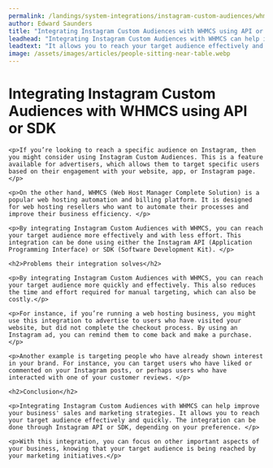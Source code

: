 ```yaml
---
permalink: /landings/system-integrations/instagram-custom-audiences/whmcs
author: Edward Saunders
title: "Integrating Instagram Custom Audiences with WHMCS using API or SDK"
leadhead: "Integrating Instagram Custom Audiences with WHMCS can help improve your business' sales and marketing strategies"
leadtext: "It allows you to reach your target audience effectively and quickly. The integration can be done through Instagram API or SDK, depending on your preference."
image: /assets/images/articles/people-sitting-near-table.webp
---
```

<div class="arttext">	<h1>Integrating Instagram Custom Audiences with WHMCS using API or SDK</h1>
	
	<p>If you’re looking to reach a specific audience on Instagram, then you might consider using Instagram Custom Audiences. This is a feature available for advertisers, which allows them to target specific users based on their engagement with your website, app, or Instagram page. </p>

	<p>On the other hand, WHMCS (Web Host Manager Complete Solution) is a popular web hosting automation and billing platform. It is designed for web hosting resellers who want to automate their processes and improve their business efficiency. </p>

	<p>By integrating Instagram Custom Audiences with WHMCS, you can reach your target audience more effectively and with less effort. This integration can be done using either the Instagram API (Application Programming Interface) or SDK (Software Development Kit). </p>

	<h2>Problems their integration solves</h2>

	<p>By integrating Instagram Custom Audiences with WHMCS, you can reach your target audience more quickly and effectively. This also reduces the time and effort required for manual targeting, which can also be costly.</p>

	<p>For instance, if you’re running a web hosting business, you might use this integration to advertise to users who have visited your website, but did not complete the checkout process. By using an Instagram ad, you can remind them to come back and make a purchase. </p>

	<p>Another example is targeting people who have already shown interest in your brand. For instance, you can target users who have liked or commented on your Instagram posts, or perhaps users who have interacted with one of your customer reviews. </p>

	<h2>Conclusion</h2>

	<p>Integrating Instagram Custom Audiences with WHMCS can help improve your business' sales and marketing strategies. It allows you to reach your target audience effectively and quickly. The integration can be done through Instagram API or SDK, depending on your preference. </p>

	<p>With this integration, you can focus on other important aspects of your business, knowing that your target audience is being reached by your marketing initiatives.</p>

</div>